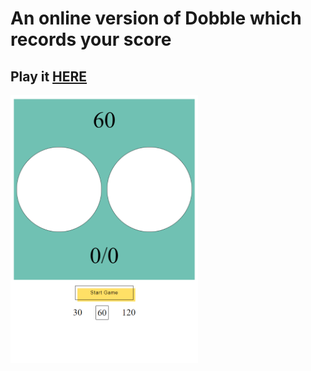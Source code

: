 # An online version of Dobble which records your score

## Play it [HERE](https://dobble.artomweb.com)

<img src="screenshot.png" width="300">
